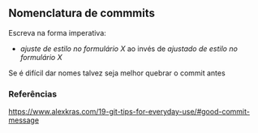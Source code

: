 Nomenclatura de commmits
------------------------

Escreva na forma imperativa:

 - *ajuste de estilo no formulário X* ao invés de *ajustado de estilo no formulário X*

Se é difícil dar nomes talvez seja melhor quebrar o commit antes

### Referências

https://www.alexkras.com/19-git-tips-for-everyday-use/#good-commit-message

